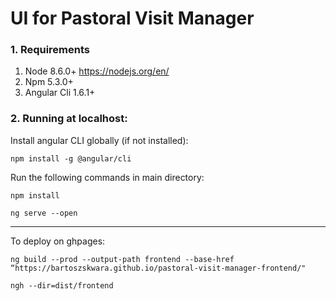 # UI for Pastoral Visit Manager

### 1. Requirements
1. Node 8.6.0+ https://nodejs.org/en/
2. Npm 5.3.0+
3. Angular Cli 1.6.1+

### 2. Running at localhost:

Install angular CLI globally (if not installed):

`npm install -g @angular/cli`

Run the following commands in main directory:

`npm install`

`ng serve --open`




--------------------------------
To deploy on ghpages:

`ng build --prod --output-path frontend --base-href “https://bartoszskwara.github.io/pastoral-visit-manager-frontend/"`


`ngh --dir=dist/frontend`

